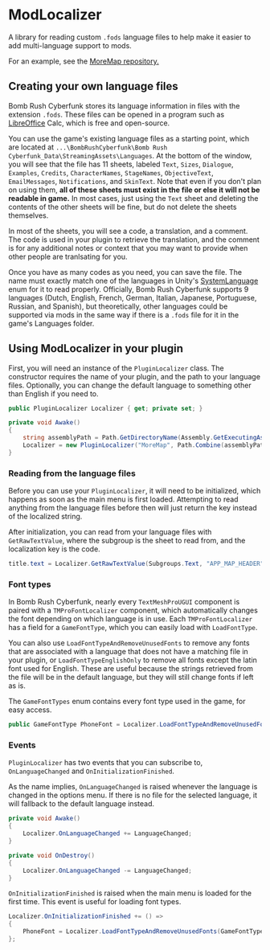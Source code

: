 # ModLocalizer

A library for reading custom `.fods` language files to help make it easier to add multi-language support to mods.

For an example, see the [MoreMap repository.](https://github.com/TRPG0/BRC-MoreMap)

## Creating your own language files

Bomb Rush Cyberfunk stores its language information in files with the extension `.fods`. These files can be opened in a program such as [LibreOffice](https://www.libreoffice.org/download/download-libreoffice/) Calc, which is free and open-source.

You can use the game's existing language files as a starting point, which are located at `...\BombRushCyberfunk\Bomb Rush Cyberfunk_Data\StreamingAssets\Languages`. At the bottom of the window, you will see that the file has 11 sheets, labeled `Text`, `Sizes`, `Dialogue`, `Examples`, `Credits`, `CharacterNames`, `StageNames`, `ObjectiveText`, `EmailMessages`, `Notifications`, and `SkinText`. Note that even if you don't plan on using them, **all of these sheets must exist in the file or else it will not be readable in game.** In most cases, just using the `Text` sheet and deleting the contents of the other sheets will be fine, but do not delete the sheets themselves.

In most of the sheets, you will see a code, a translation, and a comment. The code is used in your plugin to retrieve the translation, and the comment is for any additional notes or context that you may want to provide when other people are tranlsating for you.

Once you have as many codes as you need, you can save the file. The name must exactly match one of the languages in Unity's [SystemLanguage](https://docs.unity3d.com/ScriptReference/SystemLanguage.html) enum for it to read properly. Officially, Bomb Rush Cyberfunk supports 9 languages (Dutch, English, French, German, Italian, Japanese, Portuguese, Russian, and Spanish), but theoretically, other languages could be supported via mods in the same way if there is a `.fods` file for it in the game's Languages folder.


## Using ModLocalizer in your plugin

First, you will need an instance of the `PluginLocalizer` class. The constructor requires the name of your plugin, and the path to your language files. Optionally, you can change the default language to something other than English if you need to.

```csharp
public PluginLocalizer Localizer { get; private set; }

private void Awake()
{
    string assemblyPath = Path.GetDirectoryName(Assembly.GetExecutingAssembly().Location);
    Localizer = new PluginLocalizer("MoreMap", Path.Combine(assemblyPath, "Languages"));
}
```

### Reading from the language files

Before you can use your `PluginLocalizer`, it will need to be initialized, which happens as soon as the main menu is first loaded. Attempting to read anything from the language files before then will just return the key instead of the localized string.

After initialization, you can read from your language files with `GetRawTextValue`, where the subgroup is the sheet to read from, and the localization key is the code.

```csharp
title.text = Localizer.GetRawTextValue(Subgroups.Text, "APP_MAP_HEADER");
```

### Font types

In Bomb Rush Cyberfunk, nearly every `TextMeshProUGUI` component is paired with a `TMProFontLocalizer` component, which automatically changes the font depending on which language is in use. Each `TMProFontLocalizer` has a field for a `GameFontType`, which you can easily load with `LoadFontType`.

You can also use `LoadFontTypeAndRemoveUnusedFonts` to remove any fonts that are associated with a language that does not have a matching file in your plugin, or `LoadFontTypeEnglishOnly` to remove all fonts except the latin font used for English. These are useful because the strings retrieved from the file will be in the default language, but they will still change fonts if left as is.

The `GameFontTypes` enum contains every font type used in the game, for easy access.

```csharp
public GameFontType PhoneFont = Localizer.LoadFontTypeAndRemoveUnusedFonts(GameFontTypes.PhoneMainText);
```


### Events

`PluginLocalizer` has two events that you can subscribe to, `OnLanguageChanged` and `OnInitializationFinished`.

As the name implies, `OnLanguageChanged` is raised whenever the language is changed in the options menu. If there is no file for the selected language, it will fallback to the default language instead.

```csharp
private void Awake()
{
    Localizer.OnLanguageChanged += LanguageChanged;
}

private void OnDestroy()
{
    Localizer.OnLanguageChanged -= LanguageChanged;
}
```

`OnInitializationFinished` is raised when the main menu is loaded for the first time. This event is useful for loading font types.

```csharp
Localizer.OnInitializationFinished += () =>
{
    PhoneFont = Localizer.LoadFontTypeAndRemoveUnusedFonts(GameFontTypes.PhoneMainText);
};
```